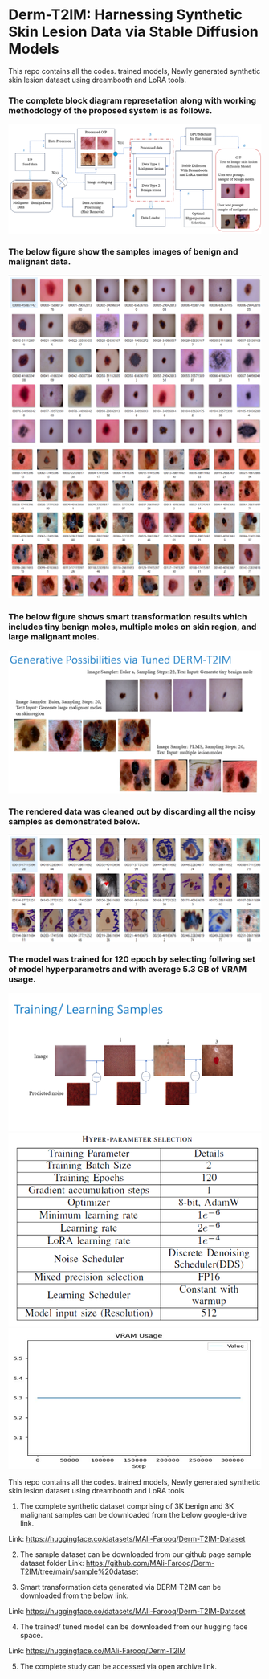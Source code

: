 # Derm-T2IM: Harnessing Synthetic Skin Lesion Data via Stable Diffusion Models
This repo contains all the codes. trained models, Newly generated synthetic skin lesion dataset using dreambooth and LoRA tools.

### The complete block diagram represetation along with working methodology of the proposed system is as follows.
![](images/block-diagram-2.png)

### The below figure show the samples images of benign and malignant data.
![](images/Benign-Samples.png)
![](images/Malignant-Samples.png)

### The below figure shows smart transformation results which includes tiny benign moles, multiple moles on skin region, and large malignant moles.
![](images/Smart-Tranformations.png)

### The rendered data was cleaned out by discarding all the noisy samples as demonstrated below.
![](images/Discarded-Samples.png)

### The model was trained for 120 epoch by selecting follwing set of model hyperparametrs and with average 5.3 GB of VRAM usage.
![](images/learning-samples.png)
![](images/Hyperparameters.png)
![](images/VRAM.png)

This repo contains all the codes. trained models, Newly generated synthetic skin lesion dataset using dreambooth and LoRA tools

1. The complete synthetic dataset comprising of 3K benign and 3K malignant samples can be downloaded from the below google-drive link.

Link: https://huggingface.co/datasets/MAli-Farooq/Derm-T2IM-Dataset

2. The sample dataset can be downloaded from our github page sample dataset folder
Link: https://github.com/MAli-Farooq/Derm-T2IM/tree/main/sample%20dataset

4. Smart transformation data generated via DERM-T2IM can be downloaded from the below link.

Link: https://huggingface.co/datasets/MAli-Farooq/Derm-T2IM-Dataset

4. The  trained/ tuned model can be downloaded from our hugging face space.

Link: https://huggingface.co/MAli-Farooq/Derm-T2IM

5. The complete study can be accessed via open archive link.


